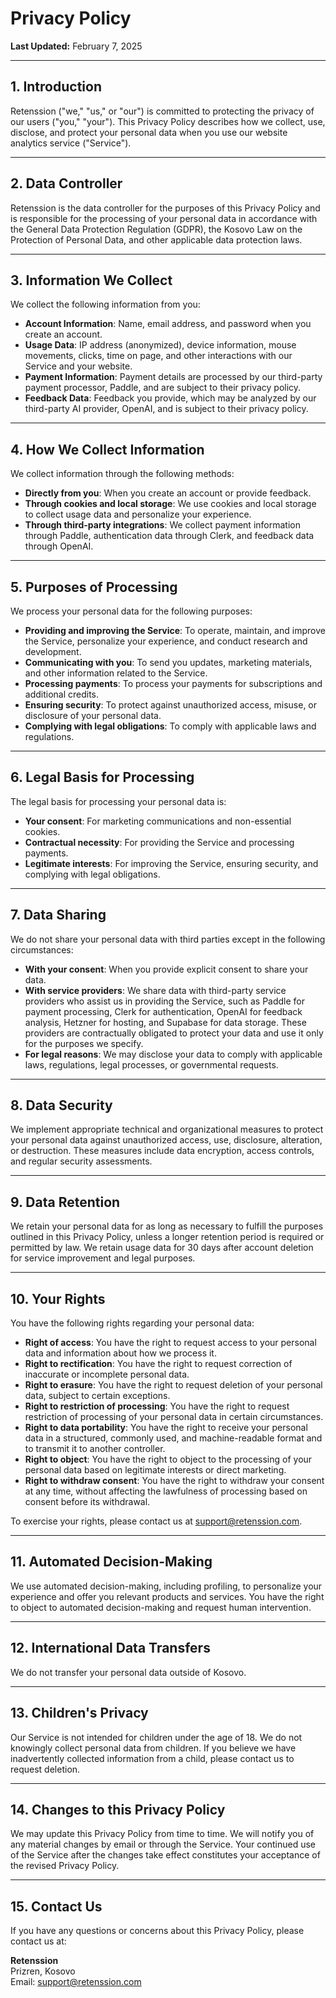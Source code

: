 # Privacy Policy

**Last Updated:** February 7, 2025

---

## 1. Introduction

Retenssion ("we," "us," or "our") is committed to protecting the privacy of our users ("you," "your"). This Privacy Policy describes how we collect, use, disclose, and protect your personal data when you use our website analytics service ("Service").

---

## 2. Data Controller

Retenssion is the data controller for the purposes of this Privacy Policy and is responsible for the processing of your personal data in accordance with the General Data Protection Regulation (GDPR), the Kosovo Law on the Protection of Personal Data, and other applicable data protection laws.

---

## 3. Information We Collect

We collect the following information from you:

- **Account Information**: Name, email address, and password when you create an account.
- **Usage Data**: IP address (anonymized), device information, mouse movements, clicks, time on page, and other interactions with our Service and your website.
- **Payment Information**: Payment details are processed by our third-party payment processor, Paddle, and are subject to their privacy policy.
- **Feedback Data**: Feedback you provide, which may be analyzed by our third-party AI provider, OpenAI, and is subject to their privacy policy.

---

## 4. How We Collect Information

We collect information through the following methods:

- **Directly from you**: When you create an account or provide feedback.
- **Through cookies and local storage**: We use cookies and local storage to collect usage data and personalize your experience.
- **Through third-party integrations**: We collect payment information through Paddle, authentication data through Clerk, and feedback data through OpenAI.

---

## 5. Purposes of Processing

We process your personal data for the following purposes:

- **Providing and improving the Service**: To operate, maintain, and improve the Service, personalize your experience, and conduct research and development.
- **Communicating with you**: To send you updates, marketing materials, and other information related to the Service.
- **Processing payments**: To process your payments for subscriptions and additional credits.
- **Ensuring security**: To protect against unauthorized access, misuse, or disclosure of your personal data.
- **Complying with legal obligations**: To comply with applicable laws and regulations.

---

## 6. Legal Basis for Processing

The legal basis for processing your personal data is:

- **Your consent**: For marketing communications and non-essential cookies.
- **Contractual necessity**: For providing the Service and processing payments.
- **Legitimate interests**: For improving the Service, ensuring security, and complying with legal obligations.

---

## 7. Data Sharing

We do not share your personal data with third parties except in the following circumstances:

- **With your consent**: When you provide explicit consent to share your data.
- **With service providers**: We share data with third-party service providers who assist us in providing the Service, such as Paddle for payment processing, Clerk for authentication, OpenAI for feedback analysis, Hetzner for hosting, and Supabase for data storage. These providers are contractually obligated to protect your data and use it only for the purposes we specify.
- **For legal reasons**: We may disclose your data to comply with applicable laws, regulations, legal processes, or governmental requests.

---

## 8. Data Security

We implement appropriate technical and organizational measures to protect your personal data against unauthorized access, use, disclosure, alteration, or destruction. These measures include data encryption, access controls, and regular security assessments.

---

## 9. Data Retention

We retain your personal data for as long as necessary to fulfill the purposes outlined in this Privacy Policy, unless a longer retention period is required or permitted by law. We retain usage data for 30 days after account deletion for service improvement and legal purposes.

---

## 10. Your Rights

You have the following rights regarding your personal data:

- **Right of access**: You have the right to request access to your personal data and information about how we process it.
- **Right to rectification**: You have the right to request correction of inaccurate or incomplete personal data.
- **Right to erasure**: You have the right to request deletion of your personal data, subject to certain exceptions.
- **Right to restriction of processing**: You have the right to request restriction of processing of your personal data in certain circumstances.
- **Right to data portability**: You have the right to receive your personal data in a structured, commonly used, and machine-readable format and to transmit it to another controller.
- **Right to object**: You have the right to object to the processing of your personal data based on legitimate interests or direct marketing.
- **Right to withdraw consent**: You have the right to withdraw your consent at any time, without affecting the lawfulness of processing based on consent before its withdrawal.

To exercise your rights, please contact us at [support@retenssion.com](mailto:support@retenssion.com).

---

## 11. Automated Decision-Making

We use automated decision-making, including profiling, to personalize your experience and offer you relevant products and services. You have the right to object to automated decision-making and request human intervention.

---

## 12. International Data Transfers

We do not transfer your personal data outside of Kosovo.

---

## 13. Children's Privacy

Our Service is not intended for children under the age of 18. We do not knowingly collect personal data from children. If you believe we have inadvertently collected information from a child, please contact us to request deletion.

---

## 14. Changes to this Privacy Policy

We may update this Privacy Policy from time to time. We will notify you of any material changes by email or through the Service. Your continued use of the Service after the changes take effect constitutes your acceptance of the revised Privacy Policy.

---

## 15. Contact Us

If you have any questions or concerns about this Privacy Policy, please contact us at:

**Retenssion**  
Prizren, Kosovo  
Email: [support@retenssion.com](mailto:support@retenssion.com)